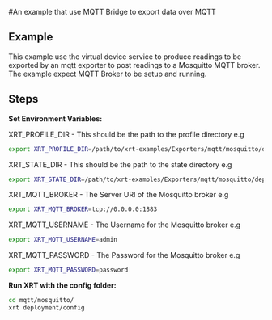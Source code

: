 #An example that use MQTT Bridge to export data over MQTT

## Example

This example use the virtual device service to produce readings to be exported by an mqtt exporter to post readings to a Mosquitto MQTT broker.
The example expect MQTT Broker to be setup and running.

## Steps

**Set Environment Variables:**

XRT_PROFILE_DIR - This should be the path to the profile directory e.g

```bash
export XRT_PROFILE_DIR=/path/to/xrt-examples/Exporters/mqtt/mosquitto/deployment/profiles/
```

XRT_STATE_DIR - This should be the path to the state directory e.g

```bash
export XRT_STATE_DIR=/path/to/xrt-examples/Exporters/mqtt/mosquitto/deployment/state/
```
XRT_MQTT_BROKER - The Server URI of the Mosquitto broker e.g

```bash
export XRT_MQTT_BROKER=tcp://0.0.0.0:1883
```

XRT_MQTT_USERNAME - The Username for the Mosquitto broker e.g
```bash
export XRT_MQTT_USERNAME=admin
```

XRT_MQTT_PASSWORD - The Password for the Mosquitto broker e.g
```bash
export XRT_MQTT_PASSWORD=password
```

**Run XRT with the config folder:**

```bash 
cd mqtt/mosquitto/
xrt deployment/config
```
